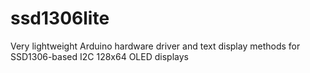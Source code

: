 # ssd1306lite
Very lightweight Arduino hardware driver and text display methods for SSD1306-based I2C 128x64 OLED displays
